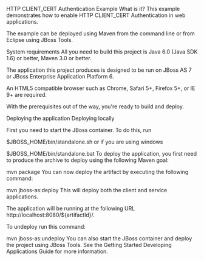HTTP CLIENT_CERT Authentication Example
What is it?
This example demonstrates how to enable HTTP CLIENT_CERT Authentication in web applications.

The example can be deployed using Maven from the command line or from Eclipse using JBoss Tools.

System requirements
All you need to build this project is Java 6.0 (Java SDK 1.6) or better, Maven 3.0 or better.

The application this project produces is designed to be run on JBoss AS 7 or JBoss Enterprise Application Platform 6.

An HTML5 compatible browser such as Chrome, Safari 5+, Firefox 5+, or IE 9+ are required.

With the prerequisites out of the way, you're ready to build and deploy.

Deploying the application
Deploying locally

First you need to start the JBoss container. To do this, run

$JBOSS_HOME/bin/standalone.sh
or if you are using windows

$JBOSS_HOME/bin/standalone.bat
To deploy the application, you first need to produce the archive to deploy using the following Maven goal:

mvn package
You can now deploy the artifact by executing the following command:

mvn jboss-as:deploy
This will deploy both the client and service applications.

The application will be running at the following URL http://localhost:8080/${artifactId}/.

To undeploy run this command:

mvn jboss-as:undeploy
You can also start the JBoss container and deploy the project using JBoss Tools. See the Getting Started Developing Applications Guide for more information.
